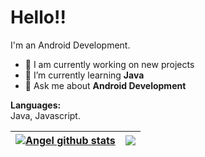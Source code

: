 <h1>Hello!!</h1>

I'm an Android Development.

- 🔭 I am currently working on new projects
- 🌱 I’m currently learning <b>Java</b>
- 💬 Ask me about <b>Android Development</b>



<b>Languages:</b><br />
Java, Javascript.

| <a href="https://github.com/angeladames0?tab=stars"><img align="center" src="https://github-readme-stats.vercel.app/api?username=angeladames0&show_icons=true&theme=algolia" alt="Angel github stats" /></a> | <a href="https://github.com/angeladames0?tab=repositories"><img align="center" src="https://github-readme-stats.vercel.app/api/top-langs/?username=angeladames0&hide=css&theme=algolia&layout=compact" /></a> |
| ------------- | ------------- |
